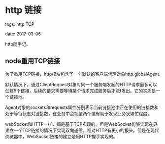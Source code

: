 # http 链接

tags: http TCP

date: 2017-03-06

http随手记。

<!--more-->

## node重用TCP链接

为了重用TCP链接，http模块包含了一个默认的客户端代理对象http.globalAgent.

默认情况下，通过ClientRequest对象对同一个服务端发起的HTTP请求最多可以创建5个链接，后续的请求需要等待某个请求完成服务后才能f发出。它的实质是一个链接池。

Agent对象的sockets和requests属性分别表示当前链接池中正在使用的链接数和处于等待状态对链接数，在业务中监视这两个值有助于发现业务发繁忙程度。

webSocket和HTTP一样，都是基于TCP实现的。但是WebSocket能够实现在只建立一个TCP链接的情况下实现双向通信。相对HTTP有更小的报头。但是在现代浏览器中，WebSocket链接的建立是用HTTP握手实现的。